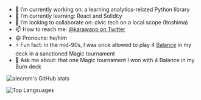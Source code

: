 <!--
**alecrem/alecrem** is a ✨ _special_ ✨ repository because its `README.md` (this file) appears on your GitHub profile.

Here are some ideas to get you started:

- 🔭 I’m currently working on ...
- 🌱 I’m currently learning ...
- 👯 I’m looking to collaborate on ...
- 🤔 I’m looking for help with ...
- 💬 Ask me about ...
- 📫 How to reach me: ...
- 😄 Pronouns: ...
- ⚡ Fun fact: ...
-->

- 🔭 I’m currently working on: a learning analytics-related Python library
- 🌱 I’m currently learning: React and Solidity
- 👯 I’m looking to collaborate on: civic tech on a local scope (Itoshima)
- 📫 How to reach me: [@karawapo on Twitter](https://twitter.com/karawapo)
- 😄 Pronouns: he/him
- ⚡ Fun fact: in the mid-90s, I was once allowed to play 4 [Balance](https://c1.scryfall.com/file/scryfall-cards/large/front/a/2/a21b08d4-b43d-4c93-99e7-39dfe83ced91.jpg) in my deck in a sanctioned Magic tournament
- 💬 Ask me about: that one Magic tournament I won with 4 Balance in my Burn deck

![alecrem's GitHub stats](https://github-readme-stats.vercel.app/api?username=alecrem&show_icons=true&theme=default)

![Top Langsuages](https://github-readme-stats.vercel.app/api/top-langs/?username=alecrem&theme=default)
